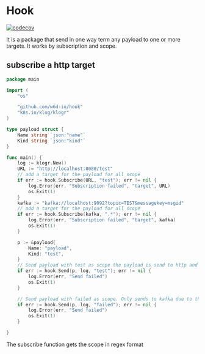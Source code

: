 # Hook

[![codecov](https://codecov.io/gh/w6d-io/hook/branch/main/graph/badge.svg?token=HL9LOYYCWI)](https://codecov.io/gh/w6d-io/hook)

It is a package that send in one way term any payload to one or more targets.
It works by subscription and scope.

## subscribe a http target

```go
package main

import (
    "os"

    "github.com/w6d-io/hook"
    "k8s.io/klog/klogr"
)

type payload struct {
    Name string `json:"name"`
    Kind string `json:"kind"`
}

func main() {
    log := klogr.New()
    URL := "http://localhost:8080/test"
    // add a target for the payload for all scope
    if err := hook.Subscribe(URL, "test"); err != nil {
        log.Error(err, "Subscription failed", "target", URL)
        os.Exit(1)
    }
    kafka := "kafka://localhost:9092?topic=TEST&messagekey=msgid"
    // add a target for the payload for all scope
    if err := hook.Subscribe(kafka, ".*"); err != nil {
        log.Error(err, "Subscription failed", "target", kafka)
        os.Exit(1)
    }

    p := &payload{
        Name: "payload",
        Kind: "test",
    }
    // Send payload with test as scope the payload is send to http and kafka
    if err := hook.Send(p, log, "test"); err != nil {
        log.Error(err, "Send failed")
        os.Exit(1)
    }

    // Send payload with failed as scope. Only sends to kafka due to the scope
    if err := hook.Send(p, log, "failed"); err != nil {
        log.Error(err, "Send failed")
        os.Exit(1)
    }

}
```

The subscribe function gets the scope in regex format
